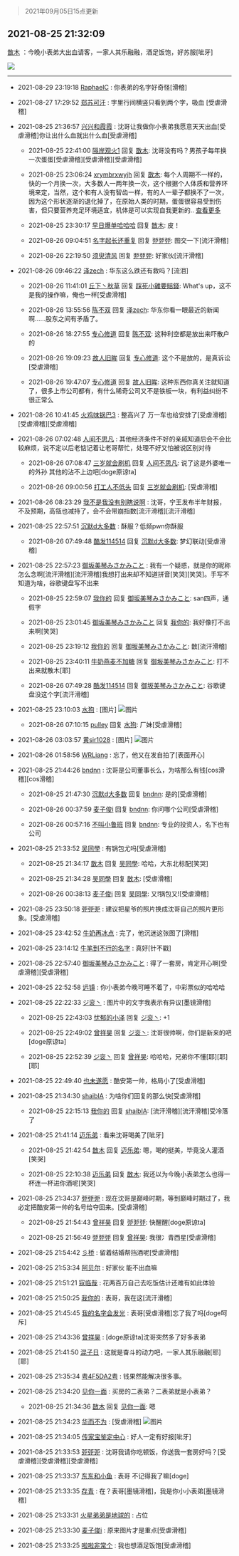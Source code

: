 > 2021年09月05日15点更新
<link rel="stylesheet" href="https://cdn.jsdelivr.net/gh/taotie6/sampleJSON@main/css/photo_show.css">


 ## 2021-08-25 21:32:09 

 [㪚木](https://www.coolapk.com/feed/29520317?shareKey=MWMyMzVmNzc0ZGUzNjEzMTc4Mzc~) ：今晚小表弟大出血请客，一家人其乐融融，酒足饭饱，好苏服[呲牙] 

<div class="album">
<img class="img-item" src="https://image.coolapk.com/feed/2021/0820/21/1081091_0f1835be_7044_8767@1140x746.jpeg" />
</div>

 ------- 

- 2021-08-29 23:19:18 [RaphaelC](uid=10953389) : 你表弟的名字好奇怪[滑稽] 

- 2021-08-27 17:29:52 [郑苏可汗](uid=678781) : 字里行间横竖只看到两个字，吸血 [受虐滑稽] 

- 2021-08-25 21:36:57 [兴兴和霞霞](uid=2029334) : 沈哥让我做你小表弟我愿意天天出血[受虐滑稽]你让出什么血就出什么血[受虐滑稽] 

    - 2021-08-25 22:41:00 [隔岸观火1](uid=1428246) 回复 [㪚木](uid=1081091): 沈哥没有吗？男孩子每年换一次蛋蛋[受虐滑稽][受虐滑稽][受虐滑稽] 

    - 2021-08-25 23:06:24 [xrymbrxwyjh](uid=1710564) 回复 [㪚木](uid=1081091): 每个人周期不一样的，快的一个月换一次，大多数人一两年换一次，这个根据个人体质和营养环境来定，当然，这个和有人没有智齿一样，有的人一辈子都换不了一次，因为这个形状逐渐的退化掉了，在原始人类的时期，蛋蛋很容易受到伤害，但只要营养充足环境适宜，机体是可以实现自我更新的.. <a href="/feed/replyList?id=226933144">查看更多</a> 

    - 2021-08-25 23:30:17 [早日爆单哈哈哈](uid=2188936) 回复 [㪚木](uid=1081091): 皮！ 

    - 2021-08-26 09:04:51 [名字起长还重复](uid=485854) 回复 [戼戼戼](uid=4044548): 图交一下[流汗滑稽] 

    - 2021-08-26 22:19:50 [须臾清风](uid=3600926) 回复 [戼戼戼](uid=4044548): 好家伙[流汗滑稽] 

- 2021-08-26 09:46:22 [泽zech](uid=597954) : 华东这么跌还有救吗？[流泪] 

    - 2021-08-26 11:41:01 [丘下丶秋草](uid=2022904) 回复 [踩死小雞要賠錢](uid=2375908): What&#039;s up，这不是我的操作嘛，俺也一样[受虐滑稽] 

    - 2021-08-26 13:55:56 [陈不双](uid=3701802) 回复 [泽zech](uid=597954): 华东你看一眼最近的新闻啊……股东之间有矛盾了。 

    - 2021-08-26 18:27:55 [专心修道](uid=3218687) 回复 [陈不双](uid=3701802): 这种利空都是放出来吓散户的 

    - 2021-08-26 19:09:23 [故人旧眸](uid=5481001) 回复 [专心修道](uid=3218687): 这个不是放的，是真诉讼[受虐滑稽] 

    - 2021-08-26 19:47:07 [专心修道](uid=3218687) 回复 [故人旧眸](uid=5481001): 这种东西你真关注就知道了，很多上市公司都有，有什么稀奇公司又不是铁板一块，有利益纠纷不很正常么 

- 2021-08-26 10:41:45 [火鸡味锅巴3](uid=1060439) : 整高兴了 万一车也给安排了[受虐滑稽][受虐滑稽][受虐滑稽] 

- 2021-08-26 07:02:48 [人间不思凡](uid=2080265) : 其他经济条件不好的亲戚知道后会不会比较麻烦，说不定以后老惦记着让老哥帮忙，处理不好又怕被说区别对待 

    - 2021-08-26 07:08:47 [三岁就会刷机](uid=3297960) 回复 [人间不思凡](uid=2080265): 说了这是外婆唯一的外孙 其他的沾不上边吧[doge原谅ta] 

    - 2021-08-26 09:00:56 [打工人不低头](uid=1398190) 回复 [三岁就会刷机](uid=3297960): [受虐滑稽] 

- 2021-08-26 08:23:29 [我不是我没有别瞎说啊](uid=2231912) : 沈哥，宁王发布半年财报，不及预期，高瓴也减持了，会不会带崩指数[流汗滑稽][流汗滑稽] 

- 2021-08-25 22:57:51 [沉默d大多数](uid=3441191) : 酥服？低频pwn你酥服 

    - 2021-08-26 07:49:48 [酷发114514](uid=4321323) 回复 [沉默d大多数](uid=3441191): 梦幻联动[受虐滑稽] 

- 2021-08-25 22:57:23 [御坂美琴みさかみこと](uid=2289651) : 我有一个疑惑，就是你的昵称怎么念啊[流汗滑稽][流汗滑稽]我想打出来却不知道拼音[笑哭][笑哭]。手写不知道为啥，谷歌键盘写不出来 

    - 2021-08-25 22:59:07 [我你的](uid=3530668) 回复 [御坂美琴みさかみこと](uid=2289651): san四声，通假字 

    - 2021-08-25 23:01:45 [御坂美琴みさかみこと](uid=2289651) 回复 [我你的](uid=3530668): 我好像打不出来啊[笑哭] 

    - 2021-08-25 23:19:12 [我你的](uid=3530668) 回复 [御坂美琴みさかみこと](uid=2289651): 㪚[流汗滑稽] 

    - 2021-08-25 23:40:11 [牛奶燕麦不加糖](uid=633325) 回复 [御坂美琴みさかみこと](uid=2289651): 打不出来就散木[耶] 

    - 2021-08-26 07:49:28 [酷发114514](uid=4321323) 回复 [御坂美琴みさかみこと](uid=2289651): 谷歌键盘没这个字[流汗滑稽] 

- 2021-08-25 23:10:03 [水狗](uid=1827990) : [图片] ![图片](https://image.coolapk.com/feed/2021/0825/23/1827990_bd0d75be_4201_5078@1152x1050.jpeg)

    - 2021-08-26 07:10:15 [pulley](uid=391132) 回复 [水狗](uid=1827990): 厂妹[受虐滑稽] 

- 2021-08-26 03:03:57 [黄sir1028](uid=905870) : [图片] ![图片](https://image.coolapk.com/feed/2021/0205/00/905870_cabda767_4641_9771@536x584.jpeg)

- 2021-08-26 01:58:56 [WRLiang](uid=533595) : 忘了，他又在发自拍了[表面开心] 

- 2021-08-25 21:44:26 [bndnn](uid=3786524) : 沈哥是公司董事长么，为啥那么有钱[cos滑稽][cos滑稽] 

    - 2021-08-25 21:47:30 [沉默d大多数](uid=3441191) 回复 [bndnn](uid=3786524): 是的[受虐滑稽] 

    - 2021-08-26 00:37:59 [麦子俊i](uid=800098) 回复 [bndnn](uid=3786524): 你问哪个公司[受虐滑稽] 

    - 2021-08-26 00:57:16 [不叫小鲁班](uid=1296872) 回复 [bndnn](uid=3786524): 专业的投资人，名下也有公司 

- 2021-08-25 21:33:52 [吴同學](uid=1320218) : 有锅包尤吗[受虐滑稽] 

    - 2021-08-25 21:34:17 [㪚木](uid=1081091) 回复 [吴同學](uid=1320218): 哈哈，大东北标配[笑哭] 

    - 2021-08-25 21:34:28 [吴同學](uid=1320218) 回复 [㪚木](uid=1081091): [受虐滑稽] 

    - 2021-08-26 00:38:13 [麦子俊i](uid=800098) 回复 [吴同學](uid=1320218): 又!锅包又![受虐滑稽] 

- 2021-08-25 23:50:18 [戼戼戼](uid=4044548) : 建议把星爷的照片换成沈哥自己的照片更形象。[受虐滑稽] 

- 2021-08-25 23:42:52 [牛奶再冰点](uid=3069237) : 完了，他沉迷这张图了[滑稽] 

- 2021-08-25 23:14:12 [牛笔到不行的名字](uid=2374460) : 真好[针不戳] 

- 2021-08-25 22:57:40 [御坂美琴みさかみこと](uid=2289651) : 得了一套房，肯定开心啊[受虐滑稽][受虐滑稽] 

- 2021-08-25 22:52:58 [远镇](uid=1471248) : 你小表弟今晚可睡不着了，中彩票似的哈哈哈 

- 2021-08-25 22:22:33 [ジ衮丶](uid=494451) : 图片中的文字我表示有异议[墨镜滑稽] 

    - 2021-08-25 22:43:03 [忧郁的小泽](uid=2360788) 回复 [ジ衮丶](uid=494451): +1 

    - 2021-08-25 22:49:02 [曾祥昊](uid=6695078) 回复 [ジ衮丶](uid=494451): 沈哥很帅啊，你们是新来的吧[doge原谅ta] 

    - 2021-08-25 22:52:39 [ジ衮丶](uid=494451) 回复 [曾祥昊](uid=6695078): 哈哈哈，兄弟你不懂[耶][耶][耶] 

- 2021-08-25 22:49:40 [也未遂愿](uid=3056500) : 酷安第一帅，格局小了[受虐滑稽] 

- 2021-08-25 21:34:30 [shaibIA](uid=11318047) : 为啥你们回复的那么快[受虐滑稽] 

    - 2021-08-25 22:15:13 [我你的](uid=3530668) 回复 [shaibIA](uid=11318047): [流汗滑稽][流汗滑稽]受冷落了 

- 2021-08-25 21:41:14 [迈乐弟](uid=1554109) : 看来沈哥喝美了[呲牙] 

    - 2021-08-25 21:42:54 [㪚木](uid=1081091) 回复 [迈乐弟](uid=1554109): 嗯，喝的挺美，毕竟没人灌酒[笑哭] 

    - 2021-08-25 22:10:38 [迈乐弟](uid=1554109) 回复 [㪚木](uid=1081091): 我还以为今晚小表弟怎么也得一杯连一杯进你酒呢[笑哭] 

- 2021-08-25 21:34:37 [戼戼戼](uid=4044548) : 现在沈哥是巅峰时期，等到巅峰时期过了，我必定把酷安第一帅的名号给夺回来。[受虐滑稽] 

    - 2021-08-25 21:54:43 [曾祥昊](uid=6695078) 回复 [戼戼戼](uid=4044548): 快醒醒[doge原谅ta] 

    - 2021-08-25 21:56:49 [戼戼戼](uid=4044548) 回复 [曾祥昊](uid=6695078): 我很冫青西星[受虐滑稽] 

- 2021-08-25 21:54:42 [彡桥](uid=3740933) : 留着结婚帮挡酒呢[受虐滑稽] 

- 2021-08-25 21:53:34 [阿贝尔](uid=717920) : 好家伙 能不出血嘛 

- 2021-08-25 21:51:21 [寇临哉](uid=3365514) : 花两百万自己去吃饭估计还难有如此体验 

- 2021-08-25 21:50:25 [我你的](uid=3530668) : 表哥，我在这[流汗滑稽] 

- 2021-08-25 21:45:45 [我的名字会发光](uid=2418203) : 表哥[受虐滑稽]忘了我了吗[doge呵斥] 

- 2021-08-25 21:43:36 [曾祥昊](uid=6695078) : [doge原谅ta]沈哥突然多了好多表弟 

- 2021-08-25 21:41:50 [混子日](uid=1878276) : 这就是奋斗的动力吧，一家人其乐融融[耶][耶] 

- 2021-08-25 21:35:34 [粤4F5DA2粤](uid=983185) : 钱果然能解决很多事。 

- 2021-08-25 21:34:20 [见你一面](uid=598942) : 买房的二表弟？二表弟就是小表弟？ 

    - 2021-08-25 21:34:36 [㪚木](uid=1081091) 回复 [见你一面](uid=598942): 嗯 

- 2021-08-25 21:34:23 [华而不为](uid=1212555) : [受虐滑稽] ![图片](https://image.coolapk.com/feed/2021/0824/12/2838832_7088961d_8373_9785@1140x746.jpeg)

- 2021-08-25 21:34:05 [传家宝鉴定中心](uid=1537223) : 好人一定有好报[呲牙] 

- 2021-08-25 21:33:53 [戼戼戼](uid=4044548) : 沈哥我请你吃顿饭，你送我一套房好吗？[受虐滑稽][受虐滑稽][受虐滑稽] 

- 2021-08-25 21:33:37 [东东和小鱼](uid=804655) : 表哥 不记得我了嘛[doge] 

- 2021-08-25 21:33:35 [存青](uid=1006954) : 在？表哥[墨镜滑稽]，我是你小小表弟[墨镜滑稽] 

- 2021-08-25 21:33:31 [火星弟弟是地球的](uid=488632) : 占位 

- 2021-08-25 21:33:30 [麦子俊i](uid=800098) : 原来图片才是重点[受虐滑稽] 

- 2021-08-25 21:33:25 [啦啦非常个](uid=2011605) : 我也想酒足饭饱[受虐滑稽] 

